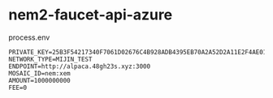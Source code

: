 # nem2-faucet-api-azure

process.env

```
PRIVATE_KEY=25B3F54217340F7061D02676C4B928ADB4395EB70A2A52D2A11E2F4AE011B03E
NETWORK_TYPE=MIJIN_TEST
ENDPOINT=http://alpaca.48gh23s.xyz:3000
MOSAIC_ID=nem:xem
AMOUNT=1000000000
FEE=0
```